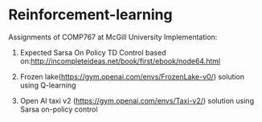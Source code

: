 # Reinforcement-learning
Assignments of COMP767 at McGill University
Implementation:

1. Expected Sarsa On Policy TD Control based on:http://incompleteideas.net/book/first/ebook/node64.html

2. Frozen lake(https://gym.openai.com/envs/FrozenLake-v0/) solution using Q-learning

3. Open AI taxi v2 (https://gym.openai.com/envs/Taxi-v2/) solution using Sarsa on-policy control
